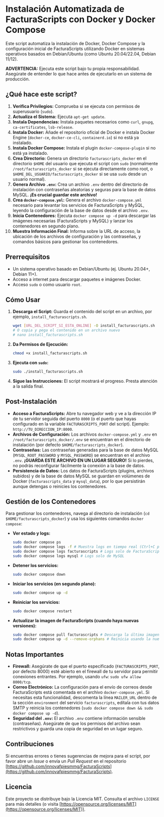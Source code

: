 # Instalación Automatizada de FacturaScripts con Docker y Docker Compose

Este script automatiza la instalación de Docker, Docker Compose y la configuración inicial de FacturaScripts utilizando Docker en sistemas operativos basados en Debian/Ubuntu (como Ubuntu 20.04/22.04, Debian 11/12).

**ADVERTENCIA:** Ejecuta este script bajo tu propia responsabilidad. Asegúrate de entender lo que hace antes de ejecutarlo en un sistema de producción.

## ¿Qué hace este script?

1.  **Verifica Privilegios:** Comprueba si se ejecuta con permisos de superusuario (`sudo`).
2.  **Actualiza el Sistema:** Ejecuta `apt-get update`.
3.  **Instala Dependencias:** Instala paquetes necesarios como `curl`, `gnupg`, `ca-certificates`, `lsb-release`.
4.  **Instala Docker:** Añade el repositorio oficial de Docker e instala Docker Engine (`docker-ce`, `docker-ce-cli`, `containerd.io`) si no está ya instalado.
5.  **Instala Docker Compose:** Instala el plugin `docker-compose-plugin` si no está ya instalado.
6.  **Crea Directorio:** Genera un directorio `facturascripts_docker` en el directorio `$HOME` del usuario que ejecuta el script con `sudo` (normalmente `/root/facturascripts_docker` si se ejecuta directamente como root, o `$HOME_DEL_USUARIO/facturascripts_docker` si se usa `sudo` desde un usuario normal).
7.  **Genera Archivo `.env`:** Crea un archivo `.env` dentro del directorio de instalación con contraseñas aleatorias y seguras para la base de datos MySQL. **¡Es crucial guardar este archivo!**
8.  **Crea `docker-compose.yml`:** Genera el archivo `docker-compose.yml` necesario para levantar los servicios de FacturaScripts y MySQL, leyendo la configuración de la base de datos desde el archivo `.env`.
9.  **Inicia Contenedores:** Ejecuta `docker compose up -d` para descargar las imágenes necesarias (FacturaScripts y MySQL) y lanzar los contenedores en segundo plano.
10. **Muestra Información Final:** Informa sobre la URL de acceso, la ubicación de los archivos de configuración y las contraseñas, y comandos básicos para gestionar los contenedores.

## Prerrequisitos

* Un sistema operativo basado en Debian/Ubuntu (ej. Ubuntu 20.04+, Debian 11+).
* Acceso a internet para descargar paquetes e imágenes Docker.
* Acceso `sudo` o como usuario `root`.

## Cómo Usar

1.  **Descarga el Script:** Guarda el contenido del script en un archivo, por ejemplo, `install_facturascripts.sh`.
    ```bash
    wget [URL_DEL_SCRIPT_SI_ESTA_ONLINE] -O install_facturascripts.sh
    # O copia y pega el contenido en un archivo nuevo
    # nano install_facturascripts.sh
    ```
2.  **Da Permisos de Ejecución:**
    ```bash
    chmod +x install_facturascripts.sh
    ```
3.  **Ejecuta con `sudo`:**
    ```bash
    sudo ./install_facturascripts.sh
    ```
4.  **Sigue las Instrucciones:** El script mostrará el progreso. Presta atención a la salida final.

## Post-Instalación

* **Acceso a FacturaScripts:** Abre tu navegador web y ve a la dirección IP de tu servidor seguida del puerto `8000` (o el puerto que hayas configurado en la variable `FACTURASCRIPTS_PORT` del script). Ejemplo: `http://TU_DIRECCION_IP:8000`.
* **Archivos de Configuración:** Los archivos `docker-compose.yml` y `.env` en `/root/facturascripts_docker/.env` se encuentran en el directorio de instalación (por defecto `$HOME/facturascripts_docker`).
* **Contraseñas:** Las contraseñas generadas para la base de datos MySQL (`MYSQL_ROOT_PASSWORD` y `MYSQL_PASSWORD`) se encuentran en el archivo `.env`. **¡GUARDA ESTE ARCHIVO EN UN LUGAR SEGURO!** Si lo pierdes, no podrás reconfigurar fácilmente la conexión a la base de datos.
* **Persistencia de Datos:** Los datos de FacturaScripts (plugins, archivos subidos) y de la base de datos MySQL se guardan en volúmenes de Docker (`facturascripts_data` y `mysql_data`), por lo que persistirán aunque detengas o reinicies los contenedores.

## Gestión de los Contenedores

Para gestionar los contenedores, navega al directorio de instalación (`cd $HOME/facturascripts_docker`) y usa los siguientes comandos `docker compose`:

* **Ver estado y logs:**
    ```bash
    sudo docker compose ps
    sudo docker compose logs -f # Muestra logs en tiempo real (Ctrl+C para salir)
    sudo docker compose logs facturascripts # Logs solo de FacturaScripts
    sudo docker compose logs mysql # Logs solo de MySQL
    ```
* **Detener los servicios:**
    ```bash
    sudo docker compose down
    ```
* **Iniciar los servicios (en segundo plano):**
    ```bash
    sudo docker compose up -d
    ```
* **Reiniciar los servicios:**
    ```bash
    sudo docker compose restart
    ```
* **Actualizar la imagen de FacturaScripts (cuando haya nuevas versiones):**
    ```bash
    sudo docker compose pull facturascripts # Descarga la última imagen
    sudo docker compose up -d --remove-orphans # Reinicia usando la nueva imagen
    ```

## Notas Importantes

* **Firewall:** Asegúrate de que el puerto especificado (`FACTURASCRIPTS_PORT`, por defecto 8000) esté abierto en el firewall de tu servidor para permitir conexiones entrantes. Por ejemplo, usando `ufw`: `sudo ufw allow 8000/tcp`.
* **Correo Electrónico:** La configuración para el envío de correos desde FacturaScripts está comentada en el archivo `docker-compose.yml`. Si necesitas esta funcionalidad, descomenta la línea `MAILER_URL` dentro de la sección `environment` del servicio `facturascripts`, edítala con tus datos SMTP y reinicia los contenedores (`sudo docker compose down && sudo docker compose up -d`).
* **Seguridad del `.env`:** El archivo `.env` contiene información sensible (contraseñas). Asegúrate de que los permisos del archivo sean restrictivos y guarda una copia de seguridad en un lugar seguro.


## Contribuciones

Si encuentras errores o tienes sugerencias de mejora para el script, por favor abre un *Issue* o envía un *Pull Request* en el repositorio [https://github.com/innovafpiesmmg/FacturaScripts](https://github.com/innovafpiesmmg/FacturaScripts).

## Licencia

Este proyecto se distribuye bajo la Licencia MIT. Consulta el archivo `LICENSE` para más detalles (o visita [https://opensource.org/licenses/MIT](https://opensource.org/licenses/MIT)).
